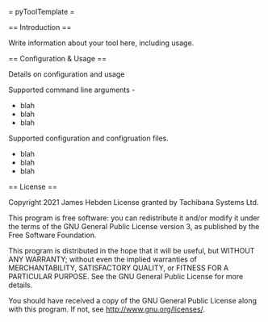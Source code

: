 = pyToolTemplate =

== Introduction ==

Write information about your tool here, including usage.

== Configuration & Usage ==

Details on configuration and usage

Supported command line arguments -

 * blah
 * blah
 * blah
 
Supported configuration and configruation files.

 * blah
 * blah
 * blah

== License ==

Copyright 2021 James Hebden
License granted by Tachibana Systems Ltd.

This program is free software: you can redistribute it and/or modify
it under the terms of the GNU General Public License version 3, as
published by the Free Software Foundation.

This program is distributed in the hope that it will be useful, but
WITHOUT ANY WARRANTY; without even the implied warranties of
MERCHANTABILITY, SATISFACTORY QUALITY, or FITNESS FOR A PARTICULAR
PURPOSE.  See the GNU General Public License for more details.

You should have received a copy of the GNU General Public License
along with this program. If not, see <http://www.gnu.org/licenses/>.
